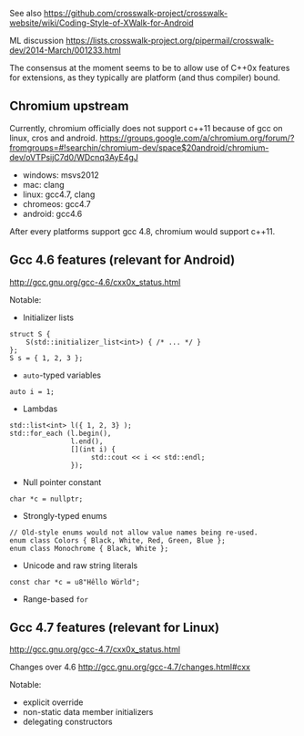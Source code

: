 See also https://github.com/crosswalk-project/crosswalk-website/wiki/Coding-Style-of-XWalk-for-Android

ML discussion https://lists.crosswalk-project.org/pipermail/crosswalk-dev/2014-March/001233.html

The consensus at the moment seems to be to allow use of C++0x features for extensions, as they typically are platform (and thus compiler) bound.

## Chromium upstream

Currently, chromium officially does not support c++11 because of gcc on linux, cros and android. 
https://groups.google.com/a/chromium.org/forum/?fromgroups=#!searchin/chromium-dev/space$20android/chromium-dev/oVTPsijC7d0/WDcnq3AyE4gJ
* windows: msvs2012
* mac: clang
* linux: gcc4.7, clang
* chromeos: gcc4.7
* android: gcc4.6

After every platforms support gcc 4.8, chromium would support c++11.

## Gcc 4.6 features (relevant for Android)

http://gcc.gnu.org/gcc-4.6/cxx0x_status.html

Notable:
* Initializer lists
```
struct S {
    S(std::initializer_list<int>) { /* ... */ }
};
S s = { 1, 2, 3 };
```

* `auto`-typed variables
```
auto i = 1;
```

* Lambdas
```
std::list<int> l({ 1, 2, 3} );
std::for_each (l.begin(),
               l.end(), 
               [](int i) {
                    std::cout << i << std::endl;
               });
```

* Null pointer constant
```
char *c = nullptr;
```

* Strongly-typed enums
```
// Old-style enums would not allow value names being re-used. 
enum class Colors { Black, White, Red, Green, Blue };
enum class Monochrome { Black, White };
```

* Unicode and raw string literals
```
const char *c = u8"Hêllo Wörld";
```

* Range-based `for`

## Gcc 4.7 features (relevant for Linux)

http://gcc.gnu.org/gcc-4.7/cxx0x_status.html

Changes over 4.6 http://gcc.gnu.org/gcc-4.7/changes.html#cxx

Notable:
* explicit override
* non-static data member initializers
* delegating constructors
